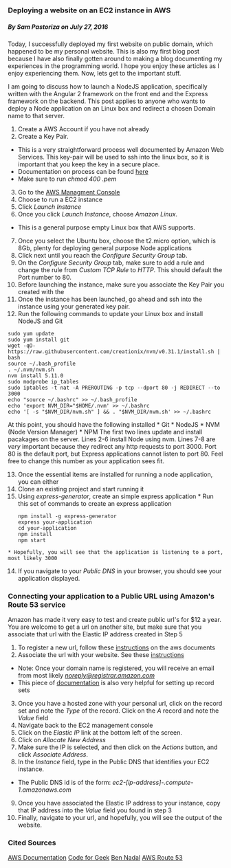 ### Deploying a website on an EC2 instance in AWS
##### By Sam Pastoriza on July 27, 2016

Today, I successfully deployed my first website on public domain, which happened to 
be my personal website. This is also my first blog post because I have also finally gotten around to 
making a blog documenting my experiences in the programming world. I hope you enjoy these articles as 
I enjoy experiencing them. Now, lets get to the important stuff.

I am going to discuss how to launch a NodeJS application, specifically written with the Angular 2 framework on the front end
and the Express framework on the backend. This post applies to anyone who wants to deploy a Node application on an Linux box
and redirect a chosen Domain name to that server.

1. Create a AWS Account if you have not already
2. Create a Key Pair.
  * This is a very straightforward process well documented by Amazon Web Services. This key-pair will be used to ssh into the linux box, so it is important that you keep the key in a secure place.
  * Documentation on process can be found [here](https://docs.aws.amazon.com/AWSEC2/latest/UserGuide/ec2-key-pairs.html)
  * Make sure to run *chmod 400 <your-key>.pem*
3. Go to the [AWS Managment Console](https://console.aws.amazon.com/console/home?region=us-east-1)
4. Choose to run a EC2 instance
5. Click *Launch Instance*
6. Once you click *Launch Instance*, choose *Amazon Linux*.
  * This is a general purpose empty Linux box that AWS supports.
7. Once you select the Ubuntu box, choose the t2.micro option, which is 8Gb, plenty for deploying general purpose Node applications
8. Click next until you reach the *Configure Security Group* tab. 
9. On the *Configure Security Group* tab, make sure to add a rule and change the rule from *Custom TCP Rule* to *HTTP*. This should default the Port number to 80.
10. Before launching the instance, make sure you associate the Key Pair you created with the 
11. Once the instance has been launched, go ahead and ssh into the instance using your generated key pair.
12. Run the following commands to update your Linux box and install NodeJS and Git
  ```
  sudo yum update
  sudo yum install git
  wget -qO- https://raw.githubusercontent.com/creationix/nvm/v0.31.1/install.sh | bash
  source ~/.bash_profile
  . ~/.nvm/nvm.sh
  nvm install 5.11.0
  sudo modprobe ip_tables
  sudo iptables -t nat -A PREROUTING -p tcp --dport 80 -j REDIRECT --to 3000
  echo "source ~/.bashrc" >> ~/.bash_profile
  echo 'export NVM_DIR="$HOME/.nvm' >> ~/.bashrc
  echo '[ -s "$NVM_DIR/nvm.sh" ] && . "$NVM_DIR/nvm.sh' >> ~/.bashrc
  ```
  At this point, you should have the following installed
    * Git
    * NodeJS
    * NVM (Node Version Manager)
    * NPM
  The first two lines update and install pacakages on the server. Lines 2-6 install Node using nvm. Lines 7-8 are *very* important because they redirect
  any http requests to port 3000. Port 80 is the default port, but Express applications cannot listen to port 80. Feel free to change this number as your application
  sees fit. 

13. Once the essential items are installed for running a node application, you can either
  1. Clone an existing project and start running it
  2. Using *express-generator*, create an simple express application
    * Run this set of commands to create an express application
      ```
      npm install -g express-generator
      express your-application
      cd your-application
      npm install
      npm start
      ```
    * Hopefully, you will see that the application is listening to a port, most likely 3000
14. If you navigate to your *Public DNS* in your browser, you should see your application displayed.

### Connecting your application to a Public URL using Amazon's Route 53 service
Amazon has made it very easy to test and create public url's for $12 a year. You are welcome to get a url on another site, but make sure that you associate that url
with the Elastic IP address created in Step 5

1. To register a new url, follow these [instructions](https://docs.aws.amazon.com/Route53/latest/DeveloperGuide/domain-register.html) on the aws documents
2. Associate the url with your website. See these [instructions](https://docs.aws.amazon.com/Route53/latest/DeveloperGuide/rrsets-working-with.html)
  * Note: Once your domain name is registered, you will receive an email from most likely *noreply@registrar.amazon.com*
  * This piece of [documentation](https://docs.aws.amazon.com/gettingstarted/latest/swh/getting-started-configure-route53.html) is also very helpful for setting up record sets
3. Once you have a hosted zone with your personal url, click on the record set and note the *Type* of the record. Click on the *A* record and note the *Value* field
4. Navigate back to the EC2 management console
5. Click on the *Elastic IP* link at the bottom left of the screen.
6. Click on *Allocate New Address*
7. Make sure the IP is selected, and then click on the *Actions* button, and click *Associate Address*.
8. In the *Instance* field, type in the Public DNS that identifies your EC2 instance.
  * The Public DNS id is of the form: *ec2-[ip-address]-.compute-1.amazonaws.com*
9. Once you have associated the Elastic IP address to your instance, copy that IP address into the *Value* field you found in step 3
10. Finally, navigate to your url, and hopefully, you will see the output of the website.

### Cited Sources
[AWS Documentation](https://docs.aws.amazon.com/AWSEC2/latest/UserGuide/EC2_GetStarted.html)
[Code for Geek](https://codeforgeek.com/2015/05/setup-node-development-environment-amazon-ec2/)
[Ben Nadal](http://www.bennadel.com/blog/2321-how-i-got-node-js-running-on-a-linux-micro-instance-using-amazon-ec2.htm)
[AWS Route 53](https://docs.aws.amazon.com/Route53/latest/DeveloperGuide/getting-started.html)